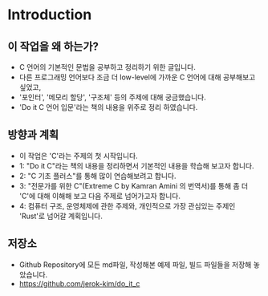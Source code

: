 # Introduction

## 이 작업을 왜 하는가?

- C 언어의 기본적인 문법을 공부하고 정리하기 위한 글입니다.
- 다른 프로그래밍 언어보다 조금 더 low-level에 가까운 C 언어에 대해 공부해보고 싶었고,
- '포인터', '메모리 할당', '구조체' 등의 주제에 대해 궁금했습니다.
- 'Do it C 언어 입문'라는 책의 내용을 위주로 정리 하였습니다.

## 방향과 계획

- 이 작업은 'C'라는 주제의 첫 시작입니다.
- 1: "Do it C"라는 책의 내용을 정리하면서 기본적인 내용을 학습해 보고자 합니다.
- 2: "C 기초 플러스"를 통해 많이 연습해보려고 합니다.
- 3: "전문가를 위한 C"(Extreme C by Kamran Amini 의 번역서)를 통해 좀 더 'C'에 대해 이해해 보고 다음 주제로 넘어가고자 합니다.
- 4: 컴퓨터 구조, 운영체제에 관한 주제와, 개인적으로 가장 관심있는 주제인 'Rust'로 넘어갈 계획입니다.

## 저장소

- Github Repository에 모든 md파일, 작성해본 예제 파일, 빌드 파일들을 저장해 놓았습니다.
- https://github.com/jerok-kim/do_it_c